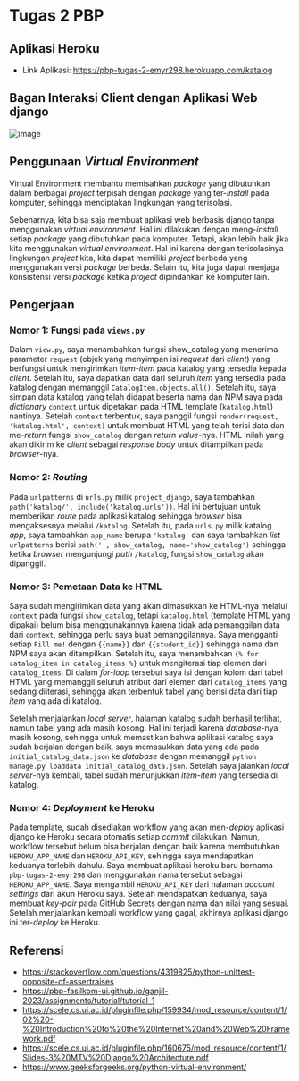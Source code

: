 # Tugas 2 PBP

## Aplikasi Heroku
- Link Aplikasi: https://pbp-tugas-2-emyr298.herokuapp.com/katalog

## Bagan Interaksi Client dengan Aplikasi Web django
![image](https://user-images.githubusercontent.com/101683735/190184552-917f0bec-2fe7-4d8e-9758-f7af3d765dc7.png)

## Penggunaan _Virtual Environment_
Virtual Environment membantu memisahkan _package_ yang dibutuhkan dalam berbagai _project_ terpisah dengan _package_ yang ter-_install_ pada komputer, sehingga menciptakan lingkungan yang terisolasi.

Sebenarnya, kita bisa saja membuat aplikasi web berbasis django tanpa menggunakan _virtual environment_. Hal ini dilakukan dengan meng-_install_ setiap _package_ yang dibutuhkan pada komputer. Tetapi, akan lebih baik jika kita menggunakan _virtual environment_. Hal ini karena dengan terisolasinya lingkungan _project_ kita, kita dapat memiliki _project_ berbeda yang menggunakan versi _package_ berbeda. Selain itu, kita juga dapat menjaga konsistensi versi _package_ ketika _project_ dipindahkan ke komputer lain.

## Pengerjaan
### Nomor 1: Fungsi pada `views.py`
Dalam `view.py`, saya menambahkan fungsi show_catalog yang menerima parameter `request` (objek yang menyimpan isi _request_ dari _client_) yang berfungsi untuk mengirimkan _item_-_item_ pada katalog yang tersedia kepada _client_. Setelah itu, saya dapatkan data dari seluruh _item_ yang tersedia pada katalog dengan memanggil `CatalogItem.objects.all()`. Setelah itu, saya simpan data katalog yang telah didapat beserta nama dan NPM saya pada _dictionary_ `context` untuk dipetakan pada HTML template (`katalog.html`) nantinya. Setelah `context` terbentuk, saya panggil fungsi `render(request, 'katalog.html', context)` untuk membuat HTML yang telah terisi data dan me-_return_ fungsi `show_catalog` dengan _return value_-nya. HTML inilah yang akan dikirim ke _client_ sebagai _response body_ untuk ditampilkan pada _browser_-nya.

### Nomor 2: _Routing_
Pada `urlpatterns` di `urls.py` milik `project_django`, saya tambahkan `path('katalog/', include('katalog.urls'))`. Hal ini bertujuan untuk memberikan _route_ pada aplikasi katalog sehingga _browser_ bisa mengaksesnya melalui `/katalog`. Setelah itu, pada `urls.py` milik katalog _app_, saya tambahkan `app_name` berupa `'katalog'` dan saya tambahkan _list_ `urlpatterns` berisi `path('', show_catalog, name='show_catalog')` sehingga ketika _browser_ mengunjungi _path_ `/katalog`, fungsi `show_catalog` akan dipanggil.

### Nomor 3: Pemetaan Data ke HTML
Saya sudah mengirimkan data yang akan dimasukkan ke HTML-nya melalui `context` pada fungsi `show_catalog`, tetapi `katalog.html` (template HTML yang dipakai) belum bisa menggunakannya karena tidak ada pemanggilan data dari `context`, sehingga perlu saya buat pemanggilannya. Saya mengganti setiap `Fill me!` dengan `{{name}}` dan `{{student_id}}` sehingga nama dan NPM saya akan ditampilkan. Setelah itu, saya menambahkan `{% for catalog_item in catalog_items %}` untuk mengiterasi tiap elemen dari `catalog_items`. Di dalam _for-loop_ tersebut saya isi dengan kolom dari tabel HTML yang memanggil seluruh atribut dari elemen dari `catalog_items` yang sedang diiterasi, sehingga akan terbentuk tabel yang berisi data dari tiap _item_ yang ada di katalog.

Setelah menjalankan _local server_, halaman katalog sudah berhasil terlihat, namun tabel yang ada masih kosong. Hal ini terjadi karena _database_-nya masih kosong, sehingga untuk memastikan bahwa aplikasi katalog saya sudah berjalan dengan baik, saya memasukkan data yang ada pada `initial_catalog_data.json` ke _database_ dengan memanggil `python manage.py loaddata initial_catalog_data.json`. Setelah saya jalankan _local server_-nya kembali, tabel sudah menunjukkan _item_-_item_ yang tersedia di katalog.

### Nomor 4: _Deployment_ ke Heroku
Pada template, sudah disediakan workflow yang akan men-_deploy_ aplikasi django ke Heroku secara otomatis setiap _commit_ dilakukan. Namun, workflow tersebut belum bisa berjalan dengan baik karena membutuhkan `HEROKU_APP_NAME` dan `HEROKU_API_KEY`, sehingga saya mendapatkan keduanya terlebih dahulu. Saya membuat aplikasi heroku baru bernama `pbp-tugas-2-emyr298` dan menggunakan nama tersebut sebagai `HEROKU_APP_NAME`. Saya mengambil `HEROKU_API_KEY` dari halaman _account settings_ dari akun Heroku saya. Setelah mendapatkan keduanya, saya membuat _key-pair_ pada GitHub Secrets dengan nama dan nilai yang sesuai. Setelah menjalankan kembali workflow yang gagal, akhirnya aplikasi django ini ter-_deploy_ ke Heroku.

## Referensi
- https://stackoverflow.com/questions/4319825/python-unittest-opposite-of-assertraises
- https://pbp-fasilkom-ui.github.io/ganjil-2023/assignments/tutorial/tutorial-1
- https://scele.cs.ui.ac.id/pluginfile.php/159934/mod_resource/content/1/02%20-%20Introduction%20to%20the%20Internet%20and%20Web%20Framework.pdf
- https://scele.cs.ui.ac.id/pluginfile.php/160675/mod_resource/content/1/Slides-3%20MTV%20Django%20Architecture.pdf
- https://www.geeksforgeeks.org/python-virtual-environment/
